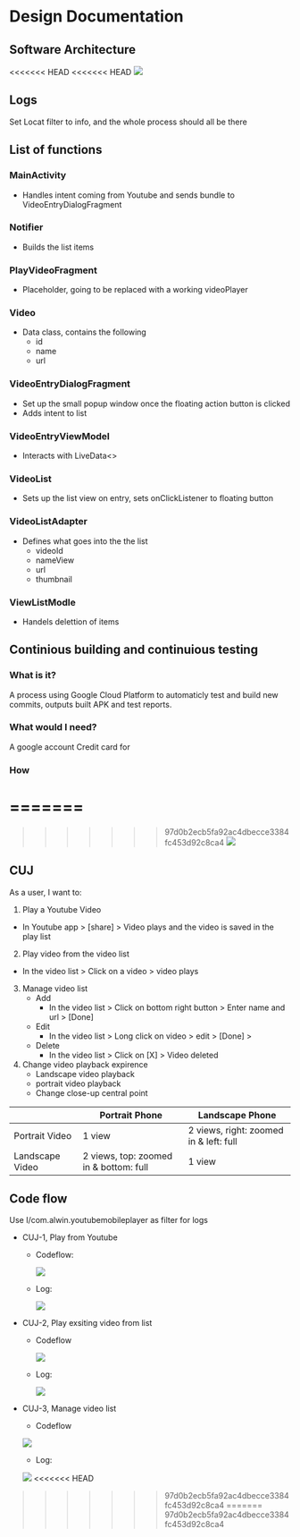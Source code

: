 # Design Documentation
## Software Architecture
<<<<<<< HEAD
<<<<<<< HEAD
![](https://user-images.githubusercontent.com/22556115/97812716-0c988300-1c38-11eb-8e17-40813dcea985.jpg)

## Logs
Set Locat filter to info, and the whole process should all be there

## List of functions
### MainActivity
- Handles intent coming from Youtube and sends bundle to VideoEntryDialogFragment
### Notifier
- Builds the list items
### PlayVideoFragment
- Placeholder, going to be replaced with a working videoPlayer
### Video
- Data class, contains the following
  - id 
  - name 
  - url
### VideoEntryDialogFragment
- Set up the small popup window once the floating action button is clicked
- Adds intent to list
### VideoEntryViewModel
- Interacts with LiveData<>
### VideoList
- Sets up the list view on entry, sets onClickListener to floating button
### VideoListAdapter
- Defines what goes into the the list
  - videoId
  - nameView
  - url
  - thumbnail
### ViewListModle
  - Handels delettion of items
  
## Continious building and continuious testing
### What is it?
A process using Google Cloud Platform to automaticly test and build new commits, outputs built APK and test reports.
### What would I need?
A google account
Credit card for 
### How 
=======
=======
>>>>>>> 97d0b2ecb5fa92ac4dbecce3384fc453d92c8ca4
![](https://user-images.githubusercontent.com/22556115/107891882-4be09c00-6ed6-11eb-9e23-317e4498c102.jpg)

## CUJ
As a user, I want to: 
1. Play a Youtube Video
  * In Youtube app > [share] > Video plays and the video is saved in the play list
2. Play video from the video list
  * In the video list > Click on a video > video plays
3. Manage video list
    * Add
      - In the video list > Click on bottom right button > Enter name and url > [Done]
    * Edit
      - In the video list > Long click on video > edit > [Done] >
    * Delete
      - In the video list > Click on [X] > Video deleted
4. Change video playback expirence
    * Landscape video playback
    * portrait video playback
    * Change close-up central point
    
|               | Portrait Phone                         | Landscape Phone
--------------- | -------------------------------------  | ----------------
Portrait Video  | 1 view                                 | 2 views, right: zoomed in & left: full 
Landscape Video | 2 views, top: zoomed in & bottom: full | 1 view
    
  
## Code flow
Use I/com.alwin.youtubemobileplayer as filter for logs
- CUJ-1, Play from Youtube
  - Codeflow:
    
    ![](https://user-images.githubusercontent.com/22556115/107891824-dd9bd980-6ed5-11eb-8acd-dbbcc5d5b55e.jpg)
  - Log:
    
    ![](https://user-images.githubusercontent.com/22556115/107890884-36687380-6ed0-11eb-8ad1-e219de63a695.png)
- CUJ-2, Play exsiting video from list
  - Codeflow
    
    ![](https://user-images.githubusercontent.com/22556115/107891879-471be800-6ed6-11eb-99d2-71255e049fe0.jpg)
  - Log: 
    
    ![](https://user-images.githubusercontent.com/22556115/107890992-d4f4d480-6ed0-11eb-803a-891edbb2bcbd.png)
- CUJ-3, Manage video list
  - Codeflow
  
  ![](https://user-images.githubusercontent.com/22556115/107891696-24d59a80-6ed5-11eb-9793-6ff754700b84.jpg)
  - Log:
  
   ![](https://user-images.githubusercontent.com/22556115/107891365-0f5f7100-6ed3-11eb-827a-f70e3ed2fb2a.png)
<<<<<<< HEAD
>>>>>>> 97d0b2ecb5fa92ac4dbecce3384fc453d92c8ca4
=======
>>>>>>> 97d0b2ecb5fa92ac4dbecce3384fc453d92c8ca4
